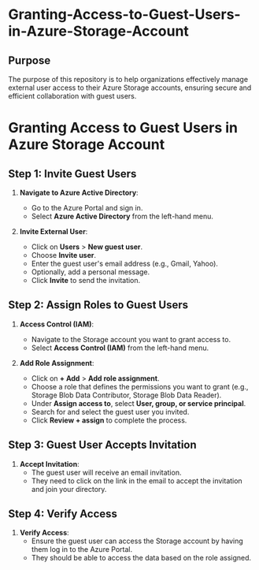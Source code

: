 # Granting-Access-to-Guest-Users-in-Azure-Storage-Account
## Purpose
The purpose of this repository is to help organizations effectively manage external user access to their Azure Storage accounts, ensuring secure and efficient collaboration with guest users.
# Granting Access to Guest Users in Azure Storage Account

## Step 1: Invite Guest Users

1. **Navigate to Azure Active Directory**:
   - Go to the Azure Portal and sign in.
   - Select **Azure Active Directory** from the left-hand menu.

2. **Invite External User**:
   - Click on **Users** > **New guest user**.
   - Choose **Invite user**.
   - Enter the guest user's email address (e.g., Gmail, Yahoo).
   - Optionally, add a personal message.
   - Click **Invite** to send the invitation.

## Step 2: Assign Roles to Guest Users

1. **Access Control (IAM)**:
   - Navigate to the Storage account you want to grant access to.
   - Select **Access Control (IAM)** from the left-hand menu.

2. **Add Role Assignment**:
   - Click on **+ Add** > **Add role assignment**.
   - Choose a role that defines the permissions you want to grant (e.g., Storage Blob Data Contributor, Storage Blob Data Reader).
   - Under **Assign access to**, select **User, group, or service principal**.
   - Search for and select the guest user you invited.
   - Click **Review + assign** to complete the process.

## Step 3: Guest User Accepts Invitation

1. **Accept Invitation**:
   - The guest user will receive an email invitation.
   - They need to click on the link in the email to accept the invitation and join your directory.

## Step 4: Verify Access

1. **Verify Access**:
   - Ensure the guest user can access the Storage account by having them log in to the Azure Portal.
   - They should be able to access the data based on the role assigned.
